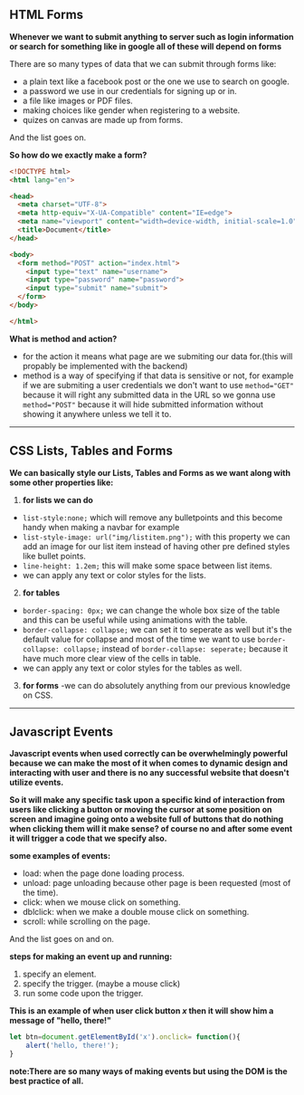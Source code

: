 ## HTML Forms

**Whenever we want to submit anything to server such as login information or search for something like in google all of these will depend on forms**

There are so many types of data that we can submit through forms like:
- a plain text like a facebook post or the one we use to search on google.
- a password we use in our credentials for signing up or in.
- a file like images or PDF files.
- making choices like gender when registering to a website.
- quizes on canvas are made up from forms.

And the list goes on.

**So how do we exactly make a form?**

```html
<!DOCTYPE html>
<html lang="en">

<head>
  <meta charset="UTF-8">
  <meta http-equiv="X-UA-Compatible" content="IE=edge">
  <meta name="viewport" content="width=device-width, initial-scale=1.0">
  <title>Document</title>
</head>

<body>
  <form method="POST" action="index.html">
    <input type="text" name="username">
    <input type="password" name="password">
    <input type="submit" name="submit">
  </form>
</body>

</html>
```
**What is method and action?**
- for the action it means what page are we submiting our data for.(this will propably be implemented with the backend)
- method is a way of specifying if that data is sensitive or not, for example if we are submiting a user credentials we don't want to use `method="GET"` because it will right any submitted data in the URL so we gonna use `method="POST"` because it will hide submitted information without showing it anywhere unless we tell it to.
***
## CSS Lists, Tables and Forms

**We can basically style our Lists, Tables and Forms as we want along with some other properties like:**
1. **for lists we can do**
 - `list-style:none;` which will remove any bulletpoints and this become handy when making a navbar for example
 - `list-style-image: url("img/listitem.png");` with this property we can add an image for our list item instead of having other pre defined styles like bullet points.
 - `line-height: 1.2em;` this will make some space between list items.
 - we can apply any text or color styles for the lists.

2. **for tables**
  -  `border-spacing: 0px;` we can change the whole box size of the table and this can be useful while using animations with the table.
  - `border-collapse: collapse;` we can set it to seperate as well but it's the default value for collapse and most of the time we want to use `border-collapse: collapse;` instead of `border-collapse: seperate;` because it have much more clear view of the cells in table.
  - we can apply any text or color styles for the tables as well.
3. **for forms**
  -we can do absolutely anything from our previous knowledge on CSS.

***
## Javascript Events

**Javascript events when used correctly can be overwhelmingly powerful because we can make the most of it when comes to dynamic design and interacting with user and there is no any successful website that doesn't utilize events.**

**So it will make any specific task upon a specific kind of interaction from users like clicking a button or moving the cursor at some position on screen and imagine going onto a website full of buttons that do nothing when clicking them will it make sense? of course no and after some event it will trigger a code that we specify also.**

**some examples of events:**
- load: when the page done loading process.
- unload: page unloading because other page is been requested (most of the time).
- click: when we mouse click on something.
- dblclick: when we make a double mouse click on something.
- scroll: while scrolling on the page.

 And the list goes on and on.

**steps for making an event up and running:**
1. specify an element.
2. specify the trigger. (maybe a mouse click)
3. run some code upon the trigger.

**This is an example of when user click button *x* then it will show him a message of "hello, there!"**
```javascript
let btn=document.getElementById('x').onclick= function(){
    alert('hello, there!');
}
```
**note:There are so many ways of making events but using the DOM is the best practice of all.**